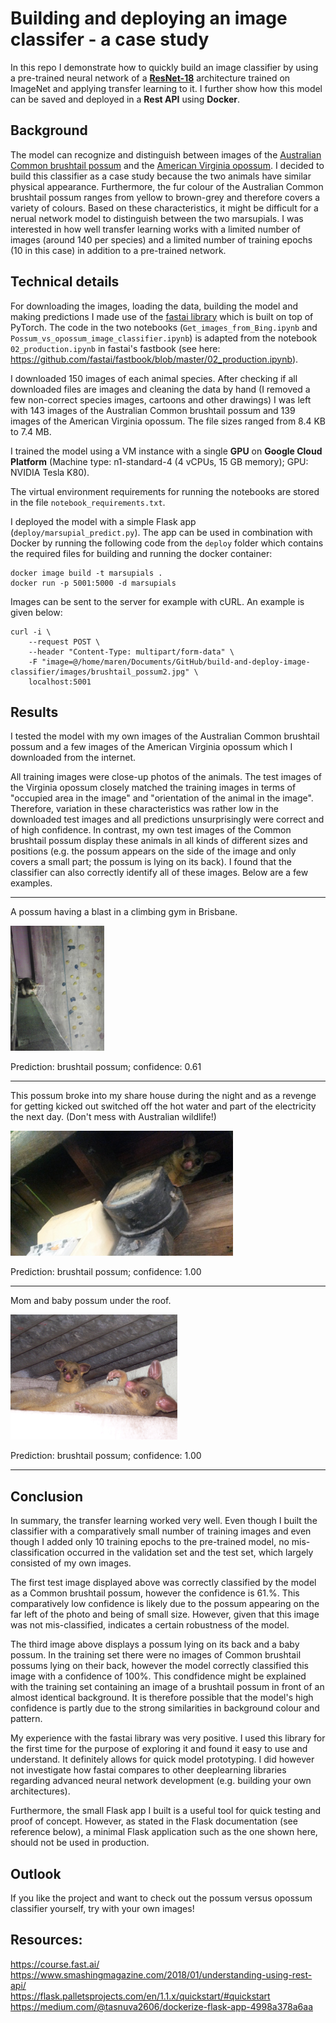 # Building and deploying an image classifer - a case study

In this repo I demonstrate how to quickly build an image classifier by using a pre-trained neural network of a [**ResNet-18**](https://arxiv.org/abs/1512.03385) architecture trained on ImageNet and applying transfer learning to it. I further show how this model can be saved and deployed in a **Rest API** using **Docker**.

## Background
The model can recognize and distinguish between images of the [Australian Common brushtail possum](https://en.wikipedia.org/wiki/Common_brushtail_possum) and the [American Virginia opossum](https://en.wikipedia.org/wiki/Virginia_opossum). I decided to build this classifier as a case study because the two animals have similar physical appearance. Furthermore, the fur colour of the Australian Common brushtail possum ranges from yellow to brown-grey and therefore covers a variety of colours. Based on these characteristics, it might be difficult for a nerual network model to distinguish between the two marsupials. I was interested in how well transfer learning works with a limited number of images (around 140 per species) and a limited number of training epochs (10 in this case) in addition to a pre-trained network.

## Technical details
For downloading the images, loading the data, building the model and making predictions I made use of the [fastai library](https://docs.fast.ai/) which is built on top of PyTorch. The code in the two notebooks (`Get_images_from_Bing.ipynb` and `Possum_vs_opossum_image_classifier.ipynb`) is adapted from the notebook `02_production.ipynb` in fastai's fastbook (see here: https://github.com/fastai/fastbook/blob/master/02_production.ipynb).

I downloaded 150 images of each animal species. After checking if all downloaded files are images and cleaning the data by hand (I removed a few non-correct species images, cartoons and other drawings) I was left with 143 images of the Australian Common brushtail possum and 139 images of the American Virginia opossum. The file sizes ranged from 8.4 KB to 7.4 MB.

I trained the model using a VM instance with a single **GPU** on **Google Cloud Platform** (Machine type: n1-standard-4 (4 vCPUs, 15 GB memory); GPU: NVIDIA Tesla K80).

The virtual environment requirements for running the notebooks are stored in the file `notebook_requirements.txt`.

I deployed the model with a simple Flask app (`deploy/marsupial_predict.py`). The app can be used in combination with Docker by running the following code from the `deploy` folder which contains the required files for building and running the docker container:

```
docker image build -t marsupials .
docker run -p 5001:5000 -d marsupials
```

Images can be sent to the server for example with cURL. An example is given below:

```
curl -i \
    --request POST \
    --header "Content-Type: multipart/form-data" \
    -F "image=@/home/maren/Documents/GitHub/build-and-deploy-image-classifier/images/brushtail_possum2.jpg" \
    localhost:5001
```

## Results
I tested the model with my own images of the Australian Common brushtail possum and a few images of the American Virginia opossum which I downloaded from the internet. 

All training images were close-up photos of the animals. The test images of the Virginia opossum closely matched the training images in terms of "occupied area in the image" and "orientation of the animal in the image". Therefore, variation in these characteristics was rather low in the downloaded test images and all predictions unsurprisingly were correct and of high confidence. In contrast, my own test images of the Common brushtail possum display these animals in all kinds of different sizes and positions (e.g. the possum appears on the side of the image and only covers a small part; the possum is lying on its back). I found that the classifier can also correctly identify all of these images. Below are a few examples.

---

A possum having a blast in a climbing gym in Brisbane.

<img src="images/brushtail_possum2.jpg" alt="drawing" height="200"/>

Prediction: brushtail possum; confidence: 0.61

---

This possum broke into my share house during the night and as a revenge for getting kicked out switched off the hot water and part of the electricity the next day. (Don't mess with Australian wildlife!)

<img src="images/brushtail_possum6.jpg" alt="drawing" height="200"/>

Prediction: brushtail possum; confidence: 1.00

---

Mom and baby possum under the roof.

<img src="images/brushtail_possum10.jpg" alt="drawing" height="200"/>

Prediction: brushtail possum; confidence: 1.00

---

## Conclusion

In summary, the transfer learning worked very well. Even though I built the classifier with a comparatively small number of training images and even though I added only 10 training epochs to the pre-trained model, no mis-classification occurred in the validation set and the test set, which largely consisted of my own images.

The first test image displayed above was correctly classified by the model as a Common brushtail possum, however the confidence is 61.%. This comparatively low confidence is likely due to the possum appearing on the far left of the photo and being of small size. However, given that this image was not mis-classified, indicates a certain robustness of the model.

The third image above displays a possum lying on its back and a baby possum. In the training set there were no images of Common brushtail possums lying on their back, however the model correctly classified this image with a confidence of 100%. This condfidence might be explained with the training set containing an image of a brushtail possum in front of an almost identical background. It is therefore possible that the model's high confidence is partly due to the strong similarities in background colour and pattern.

My experience with the fastai library was very positive. I used this library for the first time for the purpose of exploring it and found it easy to use and understand. It definitely allows for quick model prototyping. I did however not investigate how fastai compares to other deeplearning libraries regarding advanced neural network development (e.g. building your own architectures).

Furthermore, the small Flask app I built is a useful tool for quick testing and proof of concept. However, as stated in the Flask documentation (see reference below), a minimal Flask application such as the one shown here, should not be used in production.

## Outlook
If you like the project and want to check out the possum versus opossum classifier yourself, try with your own images!

## Resources: 
https://course.fast.ai/ <br>
https://www.smashingmagazine.com/2018/01/understanding-using-rest-api/ <br>
https://flask.palletsprojects.com/en/1.1.x/quickstart/#quickstart <br>
https://medium.com/@tasnuva2606/dockerize-flask-app-4998a378a6aa


